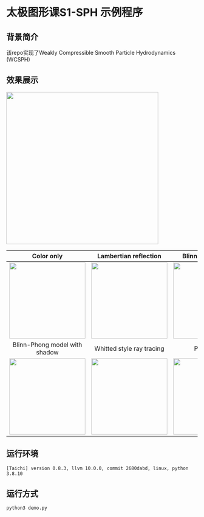 # 太极图形课S1-SPH 示例程序

## 背景简介
该repo实现了Weakly Compressible Smooth Particle Hydrodynamics (WCSPH) 

## 效果展示

<img src="./imgs/wcsph.gif" width="400">

|                    Color only                     |              Lambertian reflection              |                      Blinn-Phong model                       |
| :-----------------------------------------------: | :---------------------------------------------: | :----------------------------------------------------------: |
|   <img src="./img/color_only.png" width="200">    |  <img src="./img/lambertian.png" width="200">   |            <img src="./img/b_p.png" width="200">             |
|           Blinn-Phong model with shadow           |            Whitted style ray tracing            |                         Path tracing                         |
| <img src="./img/b_p_with_shadow.png" width="200"> | <img src="./img/whitted_style.png" width="200"> | <img src="./img/path_tracing_sample_on_sphere_surface.png" width="200"> |


## 运行环境

```
[Taichi] version 0.8.3, llvm 10.0.0, commit 2680dabd, linux, python 3.8.10
```

## 运行方式
`python3 demo.py`